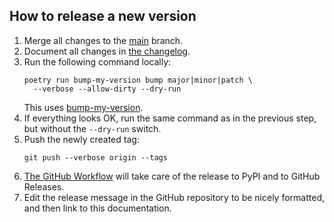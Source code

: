## How to release a new version

1. Merge all changes to the [main](https://github.com/illagrenan/django-asgi-lifespan/tree/main/) branch.
2. Document all changes in [the changelog](changelog.md).
3. Run the following command locally:
    ``` console linenums="0"
    poetry run bump-my-version bump major|minor|patch \
      --verbose --allow-dirty --dry-run
    ```
   This uses [bump-my-version](https://github.com/callowayproject/bump-my-version).
4. If everything looks OK, run the same command as in the previous step, but without the `--dry-run` switch.
5. Push the newly created tag:
    ``` console linenums="0"
    git push --verbose origin --tags
    ```
6. [The GitHub Workflow](https://github.com/illagrenan/django-asgi-lifespan/blob/main/.github/workflows/release.yml) will take care of the release to PyPI and to GitHub Releases.
7. Edit the release message in the GitHub repository to be nicely formatted, and then link to this documentation.
